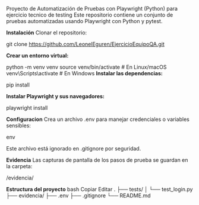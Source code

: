 Proyecto de Automatización de Pruebas con Playwright (Python) para ejercicio tecnico de testing
Este repositorio contiene un conjunto de pruebas automatizadas usando Playwright con Python y pytest.



**Instalación**
Clonar el repositorio:

git clone https://github.com/LeonelEguren/EjercicioEquipoQA.git

  **Crear un entorno virtual:**

python -m venv venv
source venv/bin/activate     # En Linux/macOS
venv\Scripts\activate        # En Windows
 **Instalar las dependencias:**


pip install 

 **Instalar Playwright y sus navegadores:**

playwright install 

**Configuracion**
Crea un archivo .env para manejar credenciales o variables sensibles:

env

Este archivo está ignorado en .gitignore por seguridad.



**Evidencia**
Las capturas de pantalla de los pasos de prueba se guardan en la carpeta:

/evidencia/

 **Estructura del proyecto**
bash
Copiar
Editar
.
├── tests/
│   └── test_login.py
├── evidencia/
├── .env
├── .gitignore
└── README.md


